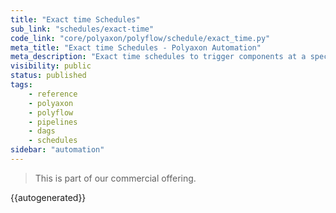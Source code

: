 ```yaml
---
title: "Exact time Schedules"
sub_link: "schedules/exact-time"
code_link: "core/polyaxon/polyflow/schedule/exact_time.py"
meta_title: "Exact time Schedules - Polyaxon Automation"
meta_description: "Exact time schedules to trigger components at a specific time."
visibility: public
status: published
tags:
    - reference
    - polyaxon
    - polyflow
    - pipelines
    - dags
    - schedules
sidebar: "automation"
---
```


<blockquote class="commercial">This is part of our commercial offering.</blockquote>

{{autogenerated}}
